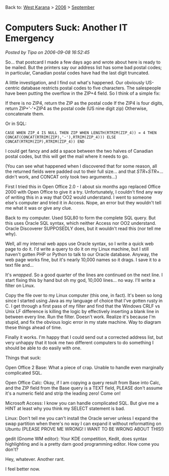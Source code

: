 Back to: [West Karana](/posts/westkarana.md) > [2006](/posts/2006/westkarana.md) > [September](./westkarana.md)
# Computers Suck: Another IT Emergency

*Posted by Tipa on 2006-09-08 16:52:45*

So... that postcard I made a few days ago and wrote about here is ready to be mailed. But the printers say our address list has some bad postal codes; in particular, Canadian postal codes have had the last digit truncated.

A little investigation, and I find out what's happened. Our obviously US-centric database restricts postal codes to five characters. The salespeople have been putting the overflow in the ZIP+4 field. So I think of a simple fix:

If there is no ZIP4, return the ZIP as the postal code
If the ZIP4 is four digits, return ZIP+'-'+ZIP4 as the postal code (US nine digit zip)
Otherwise, concatenate them.

Or in SQL:

`CASE
WHEN ZIP_4 IS NULL THEN ZIP
WHEN LENGTH(RTRIM(ZIP_4)) = 4 THEN CONCAT(CONCAT(RTRIM(ZIP),'-'),RTRIM(ZIP_4)))
ELSE CONCAT(RTRIM(ZIP),RTRIM(ZIP_4))
END`

I could get fancy and add a space between the two halves of Canadian postal codes, but this will get the mail where it needs to go.

(You can see what happened when I discovered that for some reason, all the returned fields were padded out to their full size... and that *STR*+*STR*+... didn't work, and CONCAT only took two arguments...)

First I tried this in Open Office 2.0 - I about six months ago replaced Office 2000 with Open Office to give it a try. Unfortunately, I couldn't find any way of writing this in a way that OO2 would understand. I went to someone else's computer and tried it in Access. Nope, an error but they wouldn't tell me what it was or give any clue.

Back to my computer. Used SQL80 to form the complete SQL query. But this uses Oracle SQL syntax, which neither Access nor OO2 understand. Oracle Discoverer SUPPOSEDLY does, but it wouldn't read this (nor tell me why).

Well, all my internal web apps use Oracle syntax, so I write a quick web page to do it. I'd write a query to do it on my Linux machine, but I still haven't gotten PHP or Python to talk to our Oracle database. Anyway, the web page works fine, but it's nearly 10,000 names so it drags. I save it to a text file and...

It's *wrapped*. So a good quarter of the lines are continued on the next line. I start fixing this by hand but oh my god, 10,000 lines... no way. I'll write a filter on Linux.

Copy the file over to my Linux computer (this one, in fact). It's been so long since I started using Java as my language of choice that I've gotten rusty in C. I get through a first pass of my filter and find that the Windows CRLF vs Unix LF difference is killing the logic by effectively inserting a blank line in between every line. Run the filter. Doesn't work. Realize it's because I'm stupid, and fix the obvious logic error in my state machine. Way to diagram these things ahead of time.

Finally it works. I'm happy that I could send out a corrected address list, but very unhappy that it took me two different computers to do something I should be able to do easily with one.

Things that suck:

Open Office 2 Base: What a piece of crap. Unable to handle even marginally complicated SQL.

Open Office Calc: Okay, if I am copying a query result from Base into Calc, and the ZIP field from the Base query is a TEXT field, PLEASE don't assume it's a numeric field and strip the leading zero! Come on!

Microsoft Access: I know you can handle complicated SQL. But give me a HINT at least why you think my SELECT statement is bad.

Linux: Don't tell me you can't install the Oracle server unless I expand the swap partition when there's no way I can expand it without reformatting on Ubuntu (PLEASE PROVE ME WRONG! I WANT TO BE WRONG ABOUT THIS!)

gedit (Gnome WM editor): Your KDE competition, Kedit, does syntax highlighting and is a pretty darn good programming editor. How come you don't?

Hey, whatever. Another rant.

I feel better now.


